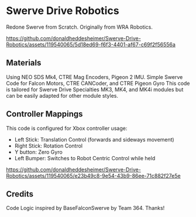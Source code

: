 # Swerve Drive Robotics
Redone Swerve from Scratch. Originally from WRA Robotics.

https://github.com/donaldheddesheimer/Swerve-Drive-Robotics/assets/119540065/5d18ed69-f6f3-4401-af67-c69f2f56556a

## Materials
Using NEO SDS Mk4, CTRE Mag Encoders, Pigeon 2 IMU. Simple Swerve Code for Falcon Motors, CTRE CANCoder, and CTRE Pigeon Gyro
This code is tailored for Swerve Drive Specialties MK3, MK4, and MK4i modules but can be easily adapted for other module styles.

## Controller Mappings
This code is configured for Xbox controller usage:
- Left Stick: Translation Control (forwards and sideways movement)
- Right Stick: Rotation Control
- Y button: Zero Gyro
- Left Bumper: Switches to Robot Centric Control while held

https://github.com/donaldheddesheimer/Swerve-Drive-Robotics/assets/119540065/e23b49c8-9e54-43b9-86ee-71c882f27e5e

## Credits
Code Logic inspired by BaseFalconSwerve by Team 364. Thanks!
